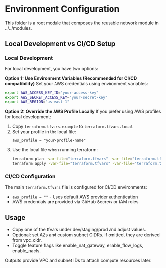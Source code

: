# Environment Configuration

This folder is a root module that composes the reusable network module in ../../modules.

## Local Development vs CI/CD Setup

### Local Development
For local development, you have two options:

**Option 1: Use Environment Variables (Recommended for CI/CD compatibility)**
Set your AWS credentials using environment variables:

```bash
export AWS_ACCESS_KEY_ID="your-access-key"
export AWS_SECRET_ACCESS_KEY="your-secret-key"
export AWS_REGION="us-east-1"
```

**Option 2: Override the AWS Profile Locally**
If you prefer using AWS profiles for local development:

1. Copy `terraform.tfvars.example` to `terraform.tfvars.local`
2. Set your profile in the local file:
   ```hcl
   aws_profile = "your-profile-name"
   ```
3. Use the local file when running terraform:
   ```bash
   terraform plan -var-file="terraform.tfvars" -var-file="terraform.tfvars.local"
   terraform apply -var-file="terraform.tfvars" -var-file="terraform.tfvars.local"
   ```

### CI/CD Configuration
The main `terraform.tfvars` file is configured for CI/CD environments:
- `aws_profile = ""` - Uses default AWS provider authentication
- AWS credentials are provided via GitHub Secrets or IAM roles

## Usage
- Copy one of the tfvars under dev/staging/prod and adjust values.
- Optional: set AZs and custom subnet CIDRs. If omitted, they are derived from vpc_cidr.
- Toggle feature flags like enable_nat_gateway, enable_flow_logs, enable_nacls.

Outputs provide VPC and subnet IDs to attach compute resources later.
